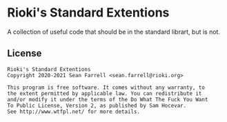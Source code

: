 
# Rioki's Standard Extentions

A collection of useful code that should be in the standard librart, but is not.

## License

    Rioki's Standard Extentions
    Copyright 2020-2021 Sean Farrell <sean.farrell@rioki.org>
    
    This program is free software. It comes without any warranty, to
    the extent permitted by applicable law. You can redistribute it
    and/or modify it under the terms of the Do What The Fuck You Want
    To Public License, Version 2, as published by Sam Hocevar.
    See http://www.wtfpl.net/ for more details.

